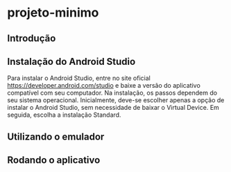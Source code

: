 # projeto-minimo

## Introdução

## Instalação do Android Studio
  Para instalar o Android Studio, entre no site oficial https://developer.android.com/studio e baixe a versão do aplicativo compatível com seu computador.
  Na instalação, os passos dependem do seu sistema operacional.
  Inicialmente, deve-se escolher apenas a opção de instalar o Android Studio, sem necessidade de baixar o Virtual Device. Em seguida, escolha a instalação Standard.

## Utilizando o emulador

## Rodando o aplicativo
